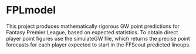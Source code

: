 # FPLmodel
This project produces mathematically rigorous GW point predictions for Fantasy Premier League, based on expected statistics.
To obtain direct player point figures use the simulateGW file, which returns the precise point forecasts for each player expected to start in the FFScout predicted lineups.
